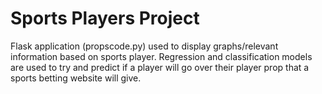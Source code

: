 # Sports Players Project
Flask application (propscode.py) used to display graphs/relevant information based on sports player. Regression and classification models are used to try and predict if a player will go over their player prop that a sports betting website will give. 
